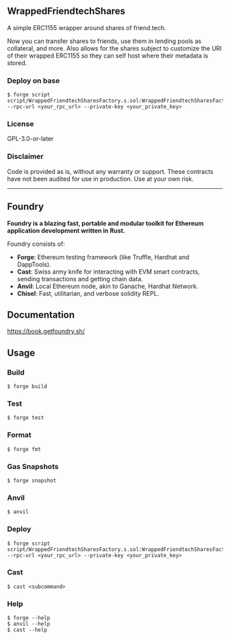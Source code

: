 ## WrappedFriendtechShares
A simple ERC1155 wrapper around shares of friend.tech.

Now you can transfer shares to friends, use them in lending pools as collateral, and more. Also allows for the shares subject to customize the URI of their wrapped ERC1155 so they can self host where their metadata is stored.

### Deploy on base

```shell
$ forge script script/WrappedFriendtechSharesFactory.s.sol:WrappedFriendtechSharesFactoryScript --rpc-url <your_rpc_url> --private-key <your_private_key>
```

### License
GPL-3.0-or-later

### Disclaimer
Code is provided as is, without any warranty or support. These contracts have not been audited for use in production. Use at your own risk.

---

## Foundry

**Foundry is a blazing fast, portable and modular toolkit for Ethereum application development written in Rust.**

Foundry consists of:

-   **Forge**: Ethereum testing framework (like Truffle, Hardhat and DappTools).
-   **Cast**: Swiss army knife for interacting with EVM smart contracts, sending transactions and getting chain data.
-   **Anvil**: Local Ethereum node, akin to Ganache, Hardhat Network.
-   **Chisel**: Fast, utilitarian, and verbose solidity REPL.

## Documentation

https://book.getfoundry.sh/

## Usage

### Build

```shell
$ forge build
```

### Test

```shell
$ forge test
```

### Format

```shell
$ forge fmt
```

### Gas Snapshots

```shell
$ forge snapshot
```

### Anvil

```shell
$ anvil
```

### Deploy

```shell
$ forge script script/WrappedFriendtechSharesFactory.s.sol:WrappedFriendtechSharesFactoryScript --rpc-url <your_rpc_url> --private-key <your_private_key>
```

### Cast

```shell
$ cast <subcommand>
```

### Help

```shell
$ forge --help
$ anvil --help
$ cast --help
```
